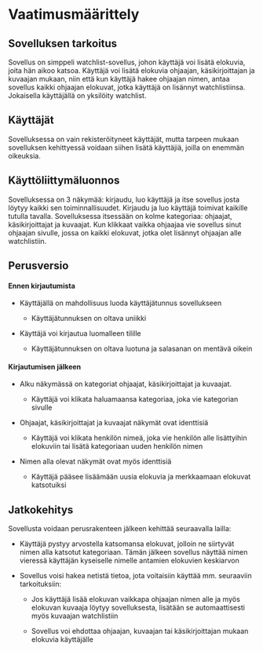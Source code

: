 # Vaatimusmäärittely
## Sovelluksen tarkoitus
Sovellus on simppeli watchlist-sovellus, johon käyttäjä voi lisätä elokuvia, joita hän aikoo katsoa. Käyttäjä voi lisätä elokuvia ohjaajan, käsikirjoittajan ja kuvaajan mukaan, niin että kun käyttäjä hakee ohjaajan nimen, antaa sovellus kaikki ohjaajan elokuvat, jotka käyttäjä on lisännyt watchlistiinsa. Jokaisella käyttäjällä on yksilöity watchlist.
## Käyttäjät
Sovelluksessa on vain rekisteröityneet käyttäjät, mutta tarpeen mukaan sovelluksen kehittyessä voidaan siihen lisätä käyttäjiä, joilla on enemmän oikeuksia.
## Käyttöliittymäluonnos
Sovelluksessa on 3 näkymää: kirjaudu, luo käyttäjä ja itse sovellus josta löytyy kaikki sen toiminnallisuudet. Kirjaudu ja luo käyttäjä toimivat kaikille tutulla tavalla. Sovelluksessa itsessään on kolme kategoriaa: ohjaajat, käsikirjoittajat ja kuvaajat. Kun klikkaat vaikka ohjaajaa vie sovellus sinut ohjaajan sivulle, jossa on kaikki elokuvat, jotka olet lisännyt ohjaajan alle watchlistiin.
## Perusversio
#### Ennen kirjautumista
* Käyttäjällä on mahdollisuus luoda käyttäjätunnus sovellukseen

	* Käyttäjätunnuksen on oltava uniikki

* Käyttäjä voi kirjautua luomalleen tilille
	
	* Käyttäjätunnuksen on oltava luotuna ja salasanan on mentävä oikein

#### Kirjautumisen jälkeen
* Alku näkymässä on kategoriat ohjaajat, käsikirjoittajat ja kuvaajat.
	
	* Käyttäjä voi klikata haluamaansa kategoriaa, joka vie kategorian sivulle

* Ohjaajat, käsikirjoittajat ja kuvaajat näkymät ovat identtisiä

	* Käyttäjä voi klikata henkilön nimeä, joka vie henkilön alle lisättyihin elokuviin tai lisätä kategoriaan uuden henkilön nimen

* Nimen alla olevat näkymät ovat myös identtisiä

	* Käyttäjä pääsee lisäämään uusia elokuvia ja merkkaamaan elokuvat katsotuiksi
## Jatkokehitys
Sovellusta voidaan perusrakenteen jälkeen kehittää seuraavalla lailla:
 
* Käyttäjä pystyy arvostella katsomansa elokuvat, jolloin ne siirtyvät nimen alla katsotut kategoriaan. Tämän jälkeen sovellus näyttää nimen vieressä käyttäjän kyseiselle nimelle antamien elokuvien keskiarvon
* Sovellus voisi hakea netistä tietoa, jota voitaisiin käyttää mm. seuraaviin tarkoituksiin:
	
	* Jos käyttäjä lisää elokuvan vaikkapa ohjaajan nimen alle ja myös elokuvan kuvaaja löytyy sovelluksesta, lisätään se automaattisesti myös kuvaajan watchlistiin
	
	* Sovellus voi ehdottaa ohjaajan, kuvaajan tai käsikirjoittajan mukaan elokuvia käyttäjälle
	  
	  
